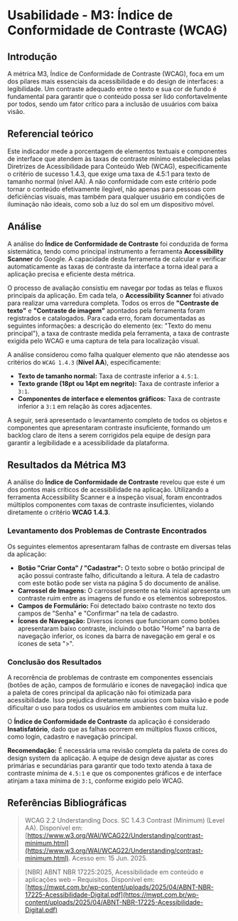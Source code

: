 # Usabilidade - M3: Índice de Conformidade de Contraste (WCAG)

## Introdução

  A métrica M3, Índice de Conformidade de Contraste (WCAG), foca em um dos pilares mais essenciais da acessibilidade e do design de 
  interfaces: a legibilidade. Um contraste adequado entre o texto e sua cor de fundo é fundamental para garantir que o conteúdo possa ser lido 
  confortavelmente por todos, sendo um fator crítico para a inclusão de usuários com baixa visão.

## Referencial teórico 

  Este indicador mede a porcentagem de elementos textuais e componentes de interface que atendem às taxas de contraste mínimo estabelecidas 
  pelas Diretrizes de Acessibilidade para Conteúdo Web (WCAG), especificamente o critério de sucesso 1.4.3, que exige uma taxa de 4.5:1 para 
  texto de tamanho normal (nível AA). A não conformidade com este critério pode tornar o conteúdo efetivamente ilegível, não apenas para 
  pessoas com deficiências visuais, mas também para qualquer usuário em condições de iluminação não ideais, como sob a luz do sol em um 
  dispositivo móvel.

## Análise

A análise do **Índice de Conformidade de Contraste** foi conduzida de forma sistemática, tendo como principal instrumento a ferramenta **Accessibility Scanner** do Google. A capacidade desta ferramenta de calcular e verificar automaticamente as taxas de contraste da interface a torna ideal para a aplicação precisa e eficiente desta métrica.

O processo de avaliação consistiu em navegar por todas as telas e fluxos principais da aplicação. Em cada tela, o **Accessibility Scanner** foi ativado para realizar uma varredura completa. Todos os erros de **"Contraste de texto"** e **"Contraste de imagem"** apontados pela ferramenta foram registrados e catalogados. Para cada erro, foram documentadas as seguintes informações: a descrição do elemento (ex: "Texto do menu principal"), a taxa de contraste medida pela ferramenta, a taxa de contraste exigida pelo WCAG e uma captura de tela para localização visual.

A análise considerou como falha qualquer elemento que não atendesse aos critérios do `WCAG 1.4.3` (**Nível AA**), especificamente:

* **Texto de tamanho normal:** Taxa de contraste inferior a `4.5:1`.
* **Texto grande (18pt ou 14pt em negrito):** Taxa de contraste inferior a `3:1`.
* **Componentes de interface e elementos gráficos:** Taxa de contraste inferior a `3:1` em relação às cores adjacentes.

A seguir, será apresentado o levantamento completo de todos os objetos e componentes que apresentaram contraste insuficiente, formando um backlog claro de itens a serem corrigidos pela equipe de design para garantir a legibilidade e a acessibilidade da plataforma.

## Resultados da Métrica M3

A análise do **Índice de Conformidade de Contraste** revelou que este é um dos pontos mais críticos de acessibilidade na aplicação. Utilizando a ferramenta Accessibility Scanner e a inspeção visual, foram encontrados múltiplos componentes com taxas de contraste insuficientes, violando diretamente o critério **WCAG 1.4.3**.

### Levantamento dos Problemas de Contraste Encontrados

Os seguintes elementos apresentaram falhas de contraste em diversas telas da aplicação:

* **Botão "Criar Conta" / "Cadastrar":** O texto sobre o botão principal de ação possui contraste falho, dificultando a leitura. A tela de cadastro com este botão pode ser vista na página 5 do documento de análise.
* **Carrossel de Imagens:** O carrossel presente na tela inicial apresenta um contraste ruim entre as imagens de fundo e os elementos sobrepostos.
* **Campos de Formulário:** Foi detectado baixo contraste no texto dos campos de "Senha" e "Confirmar"  na tela de cadastro.
* **Ícones de Navegação:** Diversos ícones que funcionam como botões apresentaram baixo contraste, incluindo o botão "Home" na barra de navegação inferior, os ícones da barra de navegação em geral e os ícones de seta ">".

### Conclusão dos Resultados

A recorrência de problemas de contraste em componentes essenciais (botões de ação, campos de formulário e ícones de navegação) indica que a paleta de cores principal da aplicação não foi otimizada para acessibilidade. Isso prejudica diretamente usuários com baixa visão e pode dificultar o uso para todos os usuários em ambientes com muita luz.

O **Índice de Conformidade de Contraste** da aplicação é considerado **Insatisfatório**, dado que as falhas ocorrem em múltiplos fluxos críticos, como login, cadastro e navegação principal.

**Recomendação:** É necessária uma revisão completa da paleta de cores do design system da aplicação. A equipe de design deve ajustar as cores primárias e secundárias para garantir que todo texto atenda à taxa de contraste mínima de `4.5:1` e que os componentes gráficos e de interface atinjam a taxa mínima de `3:1`, conforme exigido pelo WCAG.

## Referências Bibliográficas

> WCAG 2.2 Understanding Docs. SC 1.4.3 Contrast (Minimum) (Level AA). Disponível em: [https://www.w3.org/WAI/WCAG22/Understanding/contrast-minimum.html](https://www.w3.org/WAI/WCAG22/Understanding/contrast-minimum.html). Acesso em: 15 Jun. 2025.

> [NBR] ABNT NBR 17225:2025, Acessibilidade em conteúdo e aplicações web – Requisitos. Disponível em: [https://mwpt.com.br/wp-content/uploads/2025/04/ABNT-NBR-17225-Acessibilidade-Digital.pdf](https://mwpt.com.br/wp-content/uploads/2025/04/ABNT-NBR-17225-Acessibilidade-Digital.pdf)